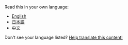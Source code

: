 Read this in your own language:

- [English](en-GB/index.html)
- [日本語](ja-JP/index.html)
- [中文](zh-CN/index.html)

Don't see your language listed? [Help translate this content!](https://github.com/Pomax/BezierInfo-2/wiki/localize)
